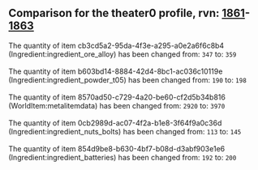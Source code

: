 ## Comparison for the theater0 profile, rvn: [1861](https://github.com/PRO100KatYT/FortniteProfileRevisions/tree/main/profiles/theater0/1861%20theater0.json)-[1863](https://github.com/PRO100KatYT/FortniteProfileRevisions/tree/main/profiles/theater0/1863%20theater0.json)

The quantity of item cb3cd5a2-95da-4f3e-a295-a0e2a6f6c8b4 (Ingredient:ingredient_ore_alloy) has been changed from: `347` to: `359`
<br><br>
The quantity of item b603bd14-8884-42d4-8bc1-ac036c10119e (Ingredient:ingredient_powder_t05) has been changed from: `190` to: `198`
<br><br>
The quantity of item 8570ad50-c729-4a20-be60-cf2d5b34b816 (WorldItem:metalitemdata) has been changed from: `2920` to: `3970`
<br><br>
The quantity of item 0cb2989d-ac07-4f2a-b1e8-3f64f9a0c36d (Ingredient:ingredient_nuts_bolts) has been changed from: `113` to: `145`
<br><br>
The quantity of item 854d9be8-b630-4bf7-b08d-d3abf903e1e6 (Ingredient:ingredient_batteries) has been changed from: `192` to: `200`
<br><br>

